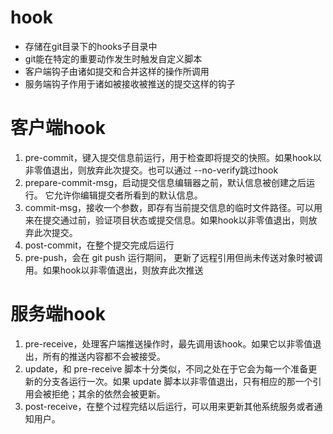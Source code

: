 # hook
- 存储在git目录下的hooks子目录中
- git能在特定的重要动作发生时触发自定义脚本
- 客户端钩子由诸如提交和合并这样的操作所调用
- 服务端钩子作用于诸如被接收被推送的提交这样的钩子

# 客户端hook
1. pre-commit，键入提交信息前运行，用于检查即将提交的快照。如果hook以非零值退出，则放弃此次提交。也可以通过 --no-verify跳过hook
2. prepare-commit-msg，启动提交信息编辑器之前，默认信息被创建之后运行。 它允许你编辑提交者所看到的默认信息。
3. commit-msg，接收一个参数，即存有当前提交信息的临时文件路径。可以用来在提交通过前，验证项目状态或提交信息。如果hook以非零值退出，则放弃此次提交。
4. post-commit，在整个提交完成后运行
5. pre-push，会在 git push 运行期间， 更新了远程引用但尚未传送对象时被调用。如果hook以非零值退出，则放弃此次推送

# 服务端hook
1. pre-receive，处理客户端推送操作时，最先调用该hook。如果它以非零值退出，所有的推送内容都不会被接受。
2. update，和 pre-receive 脚本十分类似，不同之处在于它会为每一个准备更新的分支各运行一次。如果 update 脚本以非零值退出，只有相应的那一个引用会被拒绝；其余的依然会被更新。
3. post-receive，在整个过程完结以后运行，可以用来更新其他系统服务或者通知用户。